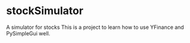 # stockSimulator
A simulator for stocks
This is a project to learn how to use YFinance and PySimpleGui well.
